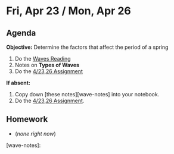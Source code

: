 Fri, Apr 23 / Mon, Apr 26
==================  
  
Agenda  
---------  
**Objective:** Determine the factors that affect the period of a spring  
  
1. Do the [Waves Reading][wave-read]
2. Notes on **Types of Waves**
3. Do the [4/23,26 Assignment][4/23]
  
**If absent:** 

1. Copy down [these notes][wave-notes] into your notebook.
2. Do the [4/23,26 Assignment][4/23].
  
Homework   
-------------  
- (*none right now*)
  
[wave-read]: https://avon.schoology.com/course/2624603689/materials/gp/4890554768
[4/23]: https://avon.schoology.com/assignment/4890550147/
[wave-notes]: 
<!--stackedit_data:
eyJoaXN0b3J5IjpbLTIwMjY4ODU4MzMsLTQ4MzAwNTEwNSw0MD
I3NTk3MjEsLTgwMzYwMzE3MSw4OTY4MDAzOTIsMTE5NzkzMDcw
NSw4OTA2NjE0MjksMTAyMzA1MzA1NSwtMTUwNTM1OTQ0OCwtMT
M4ODg4MDczNiwtMTQ4NzEyNjIzOSwtMjA2NDE0MDY2NiwxMjc0
MTUyMTgzLC0yMDYzNDY2ODM0LC0xODg4NDg2MzYsLTUxMjg1ND
IwOCwtMTk2NTA0MDA1NSwtMzE4NjgwNzI2LDE1OTg4MTUyMzgs
MTE4NzkyNTkzNl19
-->
